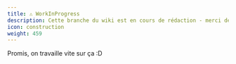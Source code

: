 ```yaml
---
title: ⚠️ WorkInProgress
description: Cette branche du wiki est en cours de rédaction - merci de votre compréhension...
icon: construction
weight: 459
---
```


Promis, on travaille vite sur ça :D